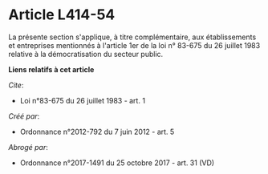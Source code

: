 # Article L414-54

La présente section s'applique, à titre complémentaire, aux établissements et entreprises mentionnés à l'article 1er de la
loi n° 83-675 du 26 juillet 1983 relative à la démocratisation du secteur public.

**Liens relatifs à cet article**

_Cite_:

  - Loi n°83-675 du 26 juillet 1983 - art. 1

_Créé par_:

  - Ordonnance n°2012-792 du 7 juin 2012 - art. 5

_Abrogé par_:

  - Ordonnance n°2017-1491 du 25 octobre 2017 - art. 31 (VD)
